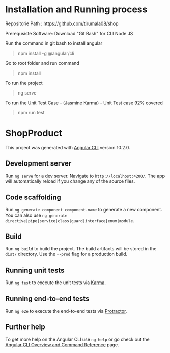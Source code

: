 # Installation and Running process
Repositorie Path : https://github.com/tirumala08/shop

Prerequsiste Software:
Download "Git Bash" for CLI 
Node JS

Run the command in git bash to install angular 
>npm install -g @angular/cli

Go to root folder and run command
>npm install

To run the project 
>ng serve

To run the Unit Test Case - (Jasmine Karma) - Unit Test case 92% covered
>npm run test

# ShopProduct

This project was generated with [Angular CLI](https://github.com/angular/angular-cli) version 10.2.0.

## Development server

Run `ng serve` for a dev server. Navigate to `http://localhost:4200/`. The app will automatically reload if you change any of the source files.

## Code scaffolding

Run `ng generate component component-name` to generate a new component. You can also use `ng generate directive|pipe|service|class|guard|interface|enum|module`.

## Build

Run `ng build` to build the project. The build artifacts will be stored in the `dist/` directory. Use the `--prod` flag for a production build.

## Running unit tests

Run `ng test` to execute the unit tests via [Karma](https://karma-runner.github.io).

## Running end-to-end tests

Run `ng e2e` to execute the end-to-end tests via [Protractor](http://www.protractortest.org/).

## Further help

To get more help on the Angular CLI use `ng help` or go check out the [Angular CLI Overview and Command Reference](https://angular.io/cli) page.